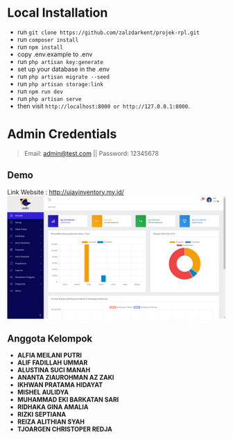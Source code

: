 # Local Installation

- run `` git clone https://github.com/zalzdarkent/projek-rpl.git ``
- run ``composer install `` 
- run `` npm install ``
- copy .env.example to .env
- run `` php artisan key:generate ``
- set up your database in the .env
- run `` php artisan migrate --seed ``
- run `` php artisan storage:link ``
- run ``npm run dev``
- run `` php artisan serve ``
- then visit `` http://localhost:8000 or http://127.0.0.1:8000 ``.

# Admin Credentials
> Email: admin@test.com || Password: 12345678

## Demo
Link Website : http://ujayinventory.my.id/
![Inventory Management](public/images/screenshot.png)

## Anggota Kelompok

- **ALFIA MEILANI PUTRI**
- **ALIF FADILLAH UMMAR**
- **ALUSTINA SUCI MANAH**
- **ANANTA ZIAUROHMAN AZ ZAKI**
- **IKHWAN PRATAMA HIDAYAT**
- **MISHEL AULIDYA**
- **MUHAMMAD EKI BARKATAN SARI**
- **RIDHAKA GINA AMALIA**
- **RIZKI SEPTIANA**
- **REIZA ALITHIAN SYAH**
- **TJOARGEN CHRISTOPER REDJA**
